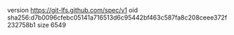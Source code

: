 version https://git-lfs.github.com/spec/v1
oid sha256:d7b0096cfebc05141a716513d6c95442bf463c587fa8c208ceee372f232758b1
size 6549
